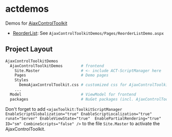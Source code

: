 # actdemos

Demos for [AjaxControlToolkit](http://www.asp.net/ajaxLibrary/AjaxControlToolkitSampleSite/Default.aspx)

- [ReorderList](http://www.asp.net/ajaxLibrary/AjaxControlToolkitSampleSite/ReorderList/ReorderList.aspx): See <code>AjaxControlToolkitDemos/Pages/ReorderListDemo.aspx</code>

## Project Layout

``` sh
AjaxControlToolkitDemos
  AjaxControlToolkitDemos        # frontend
    Site.Master                  # <- include ACT-ScriptManager here
    Pages                        # Demo pages
    Styles
      DemoAjaxControlToolkit.css # customized css for AjaxControlToolkit
    ...
  Model                          # ViewModel for frontend
  packages                       # NuGet packages (incl. AjaxControlToolkit DLL)
```

Don't forget to add 
`
<ajaxToolkit:ToolkitScriptManager EnableScriptGlobalization="true" EnableScriptLocalization="true" runat="Server" EnableViewState="true"  EnablePartialRendering="true" ID="sm" CombineScripts="false" />
`
to the file `Site.Master` to activate the AjaxControlToolkit.
